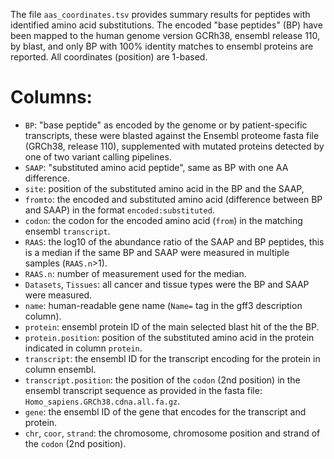 

The file `aas_coordinates.tsv` provides summary results for peptides
with identified amino acid substitutions. The encoded "base peptides"
(BP) have been mapped to the human genome version GCRh38, ensembl
release 110, by blast, and only BP with 100% identity matches to
ensembl proteins are reported. All coordinates (position) are 1-based.

# Columns:

* `BP`: "base peptide" as encoded by the genome or by patient-specific
  transcripts, these were blasted against the Ensembl proteome fasta
  file (GRCh38, release 110), supplemented with mutated proteins
  detected by one of two variant calling pipelines.
* `SAAP`: "substituted amino acid peptide", same as BP with one AA difference.
* `site`: position of the substituted amino acid in the BP and the SAAP,
* `fromto`: the encoded and substituted amino acid (difference between
  BP and SAAP) in the format `encoded:substituted`.
* `codon`: the codon for the encoded amino acid (`from`) in 
   the matching ensembl `transcript`.
* `RAAS`: the log10 of the abundance ratio of the SAAP and BP
  peptides, this is a median if the same BP and SAAP were measured in
  multiple samples (`RAAS.n`>1).
* `RAAS.n`: number of measurement used for the median.
* `Datasets`, `Tissues`: all cancer and tissue types were the BP and
  SAAP were measured.
* `name`: human-readable gene name (`Name=` tag in the gff3 description column).
* `protein`: ensembl protein ID of the main selected blast hit of the the BP.
* `protein.position`: position of the substituted amino acid in the protein
  indicated in column `protein`.
* `transcript`: the ensembl ID for the transcript encoding for
  the protein in column ensembl.
* `transcript.position`: the position of the `codon` (2nd position) in
  the ensembl transcript sequence as provided in the fasta file:
  `Homo_sapiens.GRCh38.cdna.all.fa.gz`.
* `gene`: the ensembl ID of the gene that encodes for the transcript and protein.
* `chr`, `coor`, `strand`: the chromosome, chromosome position and
  strand of the `codon` (2nd position).
